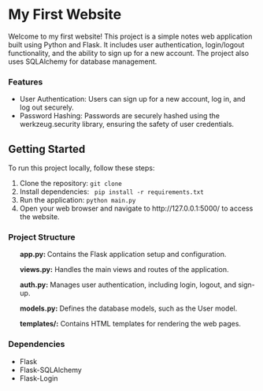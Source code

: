 <h1>My First Website</h1>

<p>Welcome to my first website! This project is a simple notes web application built using Python and Flask. It includes user authentication, login/logout functionality, and the ability to sign up for a new account. The project also uses SQLAlchemy for database management.</p>

<h3>Features</h3>
<ul>
  <li>User Authentication: Users can sign up for a new account, log in, and log out securely.</li>
  <li>Password Hashing: Passwords are securely hashed using the werkzeug.security library, ensuring the safety  of user credentials.</li>
</ul>

<h2>Getting Started</h2>
To run this project locally, follow these steps:

<ol>
  <li>Clone the repository: <code>git clone <repo-url></code>
</li>
  <li> Install dependencies: <code> pip install -r requirements.txt </code> </li>
  <li>Run the application: <code>python main.py</code> </li>
  <li>Open your web browser and navigate to http://127.0.0.1:5000/ to access the website.</li>
</ol>

<h3>Project Structure</h3>

<ul>
  
<b>app.py: </b>Contains the Flask application setup and configuration.

<b>views.py:</b> Handles the main views and routes of the application.

<b>auth.py:</b> Manages user authentication, including login, logout, and sign-up.

<b>models.py:</b> Defines the database models, such as the User model.

<b>templates/:</b> Contains HTML templates for rendering the web pages.

</ul>

<h3>Dependencies</h3>
<ul>
<li>Flask</li>
<li>Flask-SQLAlchemy</li>
<li>Flask-Login</li>
</ul>



 

